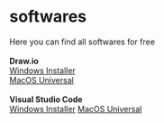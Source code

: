 # softwares
Here you can find all softwares for free<br><br>
<strong>Draw.io</strong> <br>
  <a href="https://github.com/jgraph/drawio-desktop/releases/download/v17.2.4/draw.io-17.2.4-windows-installer.exe">Windows Installer</a><br>
  <a href="https://github.com/jgraph/drawio-desktop/releases/download/v17.2.4/draw.io-universal-17.2.4.dmg">MacOS Universal</a><br><br>
  <strong>Visual Studio Code</strong><br>
    <a href = "https://code.visualstudio.com/sha/download?build=stable&os=win32-x64-user"> Windows Installer</a>
    <a href="https://code.visualstudio.com/sha/download?build=stable&os=darwin-universal">MacOS Universal</a><br>

  
